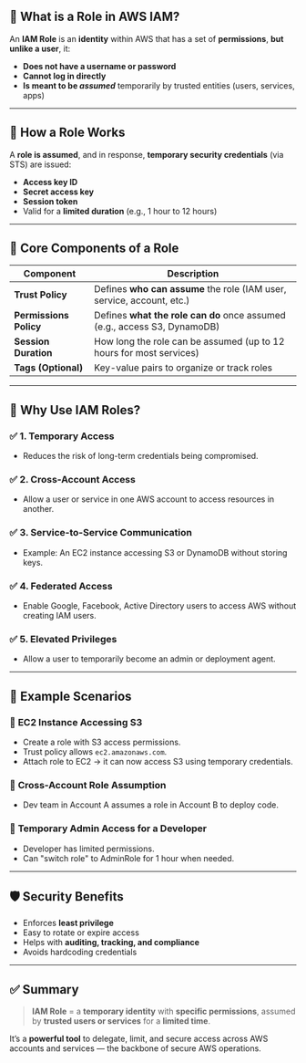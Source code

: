 ## 🧠 What is a Role in AWS IAM?

An **IAM Role** is an **identity** within AWS that has a set of **permissions**, **but unlike a user**, it:

* **Does not have a username or password**
* **Cannot log in directly**
* **Is meant to be *assumed*** temporarily by trusted entities (users, services, apps)

---

## 🧱 How a Role Works

A **role is assumed**, and in response, **temporary security credentials** (via STS) are issued:

* **Access key ID**
* **Secret access key**
* **Session token**
* Valid for a **limited duration** (e.g., 1 hour to 12 hours)

---

## 🧩 Core Components of a Role

| Component              | Description                                                               |
| ---------------------- | ------------------------------------------------------------------------- |
| **Trust Policy**       | Defines **who can assume** the role (IAM user, service, account, etc.)    |
| **Permissions Policy** | Defines **what the role can do** once assumed (e.g., access S3, DynamoDB) |
| **Session Duration**   | How long the role can be assumed (up to 12 hours for most services)       |
| **Tags (Optional)**    | Key-value pairs to organize or track roles                                |

---


## 🔐 Why Use IAM Roles?

### ✅ 1. **Temporary Access**

* Reduces the risk of long-term credentials being compromised.

### ✅ 2. **Cross-Account Access**

* Allow a user or service in one AWS account to access resources in another.

### ✅ 3. **Service-to-Service Communication**

* Example: An EC2 instance accessing S3 or DynamoDB without storing keys.

### ✅ 4. **Federated Access**

* Enable Google, Facebook, Active Directory users to access AWS without creating IAM users.

### ✅ 5. **Elevated Privileges**

* Allow a user to temporarily become an admin or deployment agent.

---

## 🔁 Example Scenarios

### 🔹 **EC2 Instance Accessing S3**

* Create a role with S3 access permissions.
* Trust policy allows `ec2.amazonaws.com`.
* Attach role to EC2 → it can now access S3 using temporary credentials.

### 🔹 **Cross-Account Role Assumption**

* Dev team in Account A assumes a role in Account B to deploy code.

### 🔹 **Temporary Admin Access for a Developer**

* Developer has limited permissions.
* Can "switch role" to AdminRole for 1 hour when needed.

---

## 🛡️ Security Benefits

* Enforces **least privilege**
* Easy to rotate or expire access
* Helps with **auditing, tracking, and compliance**
* Avoids hardcoding credentials

---

## ✅ Summary

> **IAM Role** = a **temporary identity** with **specific permissions**, assumed by **trusted users or services** for a **limited time**.

It’s a **powerful tool** to delegate, limit, and secure access across AWS accounts and services — the backbone of secure AWS operations.